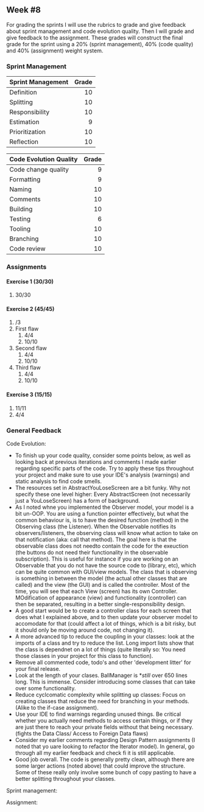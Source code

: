 ## Week #8
For grading the sprints I will use the rubrics to grade and give feedback about sprint management and code evolution quality. Then I will grade and give feedback to the assignment. These grades will construct the final grade for the sprint using a 20% (sprint management), 40% (code quality) and 40% (assignment) weight system.


### Sprint Management


Sprint Management | Grade 
|---|---:|
Definition | 10
Splitting | 10
Responsibility | 10
Estimation | 9
Prioritization | 10
Reflection | 10


Code Evolution Quality | Grade 
|---|---:|
Code change quality | 9
Formatting | 9
Naming | 10
Comments | 10
Building | 10
Testing | 6
Tooling | 10
Branching | 10
Code review | 10


### Assignments


#### Exercise 1 (30/30)
1. 30/30


#### Exercise 2 (45/45)
1. /3
1. First flaw
    1. 4/4
    1. 10/10
1. Second flaw
    1. 4/4
    1. 10/10
1. Third flaw
    1. 4/4
    1. 10/10


#### Exercise 3 (15/15)
1. 11/11
1. 4/4


### General Feedback
Code Evolution:
- To finish up your code quality, consider some points below, as well as looking back at previous iterations and comments I made earlier regarding specific parts of the code. Try to apply these tips throughout your project and make sure to use your IDE's analysis (warnings) and static analysis to find code smells.
- The resources set in AbstractYouLoseScreen are a bit funky. Why not specify these one level higher: Every AbstractScreen (not necessarily just a YouLoseScreen) has a form of background.
- As I noted whne you implemented the Observer model, your model is a bit un-OOP.
  You are using a function pointer effectively, but what the common behaviour is, is to have the desired function (method) in the Observing class (the Listener).
  When the Observable notifies its observers/listeners, the observing class will know what action to take on that notification (aka: call that method).
  The goal here is that the observable class does not needto contain the code for the exeuction (the buttons do not need their functionality in the observable subscription).
  This is useful for instance if you are working on an Observable that you do not have the source code to (library, etc), which can be quite common with GUI/view models.
  The class that is observing is something in between the model (the actual other classes that are called) and the view (the GUI) and is called the controller. Most of the time, you will see that each View (screen) has its own Controller. MOdification of appearance (view) and functionality (controller) can then be separated, resulting in a better single-responsibility design.
- A good start would be to create a controller class for each screen that does what I explained above, and to then update your observer model to accomodate for that (could affect a lot of things, which is a bit risky, but it should only be moving around code, not changing it).
- A more advanced tip to reduce the coupling in your classes: look at the imports of a class and try to reduce the list. Long import lists show that the class is dependnet on a lot of things (quite literally so: You need those classes in your project for this class to function).
- Remove all commented code, todo's and other 'development litter' for your final release.
- Look at the length of your clases. BallManager is **still* over 650 lines long. This is immense. Consider introducing some classes that can take over some functionality.
- Reduce cyclcomatic complexity while splitting up classes: Focus on creating classes that reduce the need for branching in your methods. (Alike to the if-case assignment).
- Use your IDE to find warnings regarding unused things. Be critical whether you actually need methods to access certain things, or if they are just there to reach your private fields without that being necessary. (fights the Data Class/ Access to Foreign Data flaws)
- Consider my earlier comments regarding Design Pattern assignments (I noted that yo uare looking to refactor the Iterator model). In general, go through all my earlier feedback and check fi it is still applicable.
- Good job overall. The code is generally pretty clean, although there are some larger actions (noted above) that could improve the structure. Some of these really only involve some bunch of copy pasting to have a better splitting throughout your classes.

Sprint management:


Assignment:
